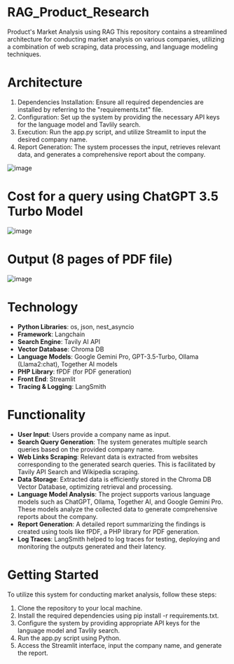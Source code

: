 # RAG_Product_Research

Product's Market Analysis using RAG
This repository contains a streamlined architecture for conducting market analysis on various companies, utilizing a combination of web scraping, data processing, and language modeling techniques.

# Architecture
1. Dependencies Installation: Ensure all required dependencies are installed by referring to the "requirements.txt" file.
2. Configuration: Set up the system by providing the necessary API keys for the language model and Tavlily search.
3. Execution: Run the app.py script, and utilize Streamlit to input the desired company name.
4. Report Generation: The system processes the input, retrieves relevant data, and generates a comprehensive report about the company.

![image](https://github.com/ManojAthreya/RAG_Product_Research/assets/39020374/038346fc-3aea-4129-838f-3b42d4efcea3)

# Cost for a query using ChatGPT 3.5 Turbo Model

![image](https://github.com/ManojAthreya/RAG_Product_Research/assets/39020374/608bd55c-6601-4e55-a310-68ce4a4104c3)

# Output  (8 pages of PDF file)

![image](https://github.com/ManojAthreya/RAG_Product_Research/assets/39020374/c167ded1-b35a-4ef5-8443-cfdc112f388e)

# Technology
- **Python Libraries**: os, json, nest_asyncio
- **Framework**: Langchain
- **Search Engine**: Tavily AI API
- **Vector Database**: Chroma DB
- **Language Models**: Google Gemini Pro, GPT-3.5-Turbo, Ollama (Llama2:chat), Together AI models
- **PHP Library**: fPDF (for PDF generation)
- **Front End**: Streamlit
- **Tracing & Logging**: LangSmith

# Functionality
- **User Input**: Users provide a company name as input.
- **Search Query Generation**: The system generates multiple search queries based on the provided company name.
- **Web Links Scraping**: Relevant data is extracted from websites corresponding to the generated search queries. This is facilitated by Tavily API Search and Wikipedia scraping.
- **Data Storage**: Extracted data is efficiently stored in the Chroma DB Vector Database, optimizing retrieval and processing.
- **Language Model Analysis**: The project supports various language models such as ChatGPT, Ollama, Together AI, and Google Gemini Pro. These models analyze the collected data to generate comprehensive reports about the company.
- **Report Generation**: A detailed report summarizing the findings is created using tools like fPDF, a PHP library for PDF generation.
- **Log Traces**: LangSmith helped to log traces for testing, deploying and monitoring the outputs generated and their latency.

# Getting Started
To utilize this system for conducting market analysis, follow these steps:
1. Clone the repository to your local machine.
2. Install the required dependencies using pip install -r requirements.txt.
3. Configure the system by providing appropriate API keys for the language model and Tavlily search.
4. Run the app.py script using Python.
5. Access the Streamlit interface, input the company name, and generate the report.
